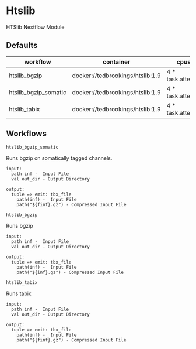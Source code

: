 # Htslib

HTSlib Nextflow Module

## Defaults

| workflow | container | cpus | memory |
| --- | --- | --- | --- |
| htslib_bgzip | docker://tedbrookings/htslib:1.9 | 4 * task.attempt | 8.GB.plus(4.GB * task.attempt) |
| htslib_bgzip_somatic | docker://tedbrookings/htslib:1.9 | 4 * task.attempt | 8.GB.plus(4.GB * task.attempt) |
| htslib_tabix | docker://tedbrookings/htslib:1.9 | 4 * task.attempt | 8.GB.plus(4.GB * task.attempt) |

## Workflows

`htslib_bgzip_somatic`

Runs bgzip on somatically tagged channels.
```
input:
  path inf -  Input File
  val out_dir - Output Directory

output:
  tuple => emit: tbx_file
    path(inf) -  Input File
    path("${finf}.gz") - Compressed Input File
```

`htslib_bgzip`

Runs bgzip
```
input:
  path inf -  Input File
  val out_dir - Output Directory

output:
  tuple => emit: tbx_file
    path(inf) -  Input File
    path("${inf}.gz") - Compressed Input File
```

`htslib_tabix`

Runs tabix
```
input:
  path inf -  Input File
  val out_dir - Output Directory

output:
  tuple => emit: tbx_file
    path(inf) -  Input File
    path("${finf}.gz") - Compressed Input File
```
